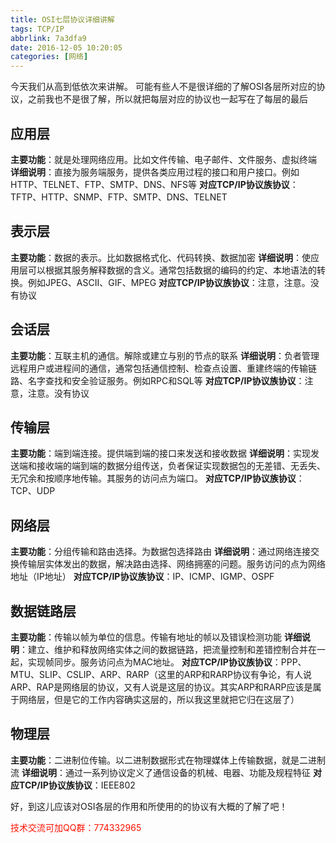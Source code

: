 ```yaml
---
title: OSI七层协议详细讲解
tags: TCP/IP
abbrlink: 7a3dfa9
date: 2016-12-05 10:20:05
categories: [网络]
---
```

今天我们从高到低依次来讲解。
可能有些人不是很详细的了解OSI各层所对应的协议，之前我也不是很了解，所以就把每层对应的协议也一起写在了每层的最后

## 应用层
<!-- more -->
__主要功能__：就是处理网络应用。比如文件传输、电子邮件、文件服务、虚拟终端
__详细说明__：直接为服务端服务，提供各类应用过程的接口和用户接口。例如HTTP、TELNET、FTP、SMTP、DNS、NFS等
__对应TCP/IP协议族协议__：TFTP、HTTP、SNMP、FTP、SMTP、DNS、TELNET

## 表示层
__主要功能__：数据的表示。比如数据格式化、代码转换、数据加密
__详细说明__：使应用层可以根据其服务解释数据的含义。通常包括数据的编码的约定、本地语法的转换。例如JPEG、ASCII、GIF、MPEG
__对应TCP/IP协议族协议__：注意，注意。没有协议

## 会话层
__主要功能__：互联主机的通信。解除或建立与别的节点的联系
__详细说明__：负者管理远程用户或进程间的通信，通常包括通信控制、检查点设置、重建终端的传输链路、名字查找和安全验证服务。例如RPC和SQL等
__对应TCP/IP协议族协议__：注意，注意。没有协议

## 传输层
__主要功能__：端到端连接。提供端到端的接口来发送和接收数据
__详细说明__：实现发送端和接收端的端到端的数据分组传送，负者保证实现数据包的无差错、无丢失、无冗余和按顺序地传输。其服务的访问点为端口。
__对应TCP/IP协议族协议__：TCP、UDP

## 网络层
__主要功能__：分组传输和路由选择。为数据包选择路由
__详细说明__：通过网络连接交换传输层实体发出的数据，解决路由选择、网络拥塞的问题。服务访问的点为网络地址（IP地址）
__对应TCP/IP协议族协议__：IP、ICMP、IGMP、OSPF

## 数据链路层
__主要功能__：传输以帧为单位的信息。传输有地址的帧以及错误检测功能
__详细说明__：建立、维护和释放网络实体之间的数据链路，把流量控制和差错控制合并在一起，实现帧同步。服务访问点为MAC地址。
__对应TCP/IP协议族协议__：PPP、MTU、SLIP、CSLIP、ARP、RARP（这里的ARP和RARP协议有争论，有人说ARP、RAP是网络层的协议，又有人说是这层的协议。其实ARP和RARP应该是属于网络层，但是它的工作内容确实这层的，所以我这里就把它归在这层了）

## 物理层
__主要功能__：二进制位传输。以二进制数据形式在物理媒体上传输数据，就是二进制流
__详细说明__：通过一系列协议定义了通信设备的机械、电器、功能及规程特征
__对应TCP/IP协议族协议__：IEEE802


好，到这儿应该对OSI各层的作用和所使用的的协议有大概的了解了吧！



<font color=#ff1201>技术交流可加QQ群：774332965</font>
